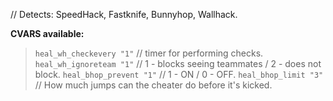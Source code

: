 // Detects: SpeedHack, Fastknife, Bunnyhop, Wallhack.

<b>CVARS available:</b>

> `heal_wh_checkevery "1"` // timer for performing checks.
> `heal_wh_ignoreteam "1"` // 1 - blocks seeing teammates / 2 - does not block.
> `heal_bhop_prevent "1"`  // 1 - ON / 0 - OFF.
> `heal_bhop_limit "3"` // How much jumps can the cheater do before it's kicked.